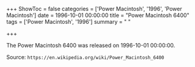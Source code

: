 +++
ShowToc = false
categories = ['Power Macintosh', '1996', 'Power Macintosh']
date = 1996-10-01 00:00:00
title = "Power Macintosh 6400"
tags = ['Power Macintosh', '1996']
summary = " "

+++

The Power Macintosh 6400 was released on 1996-10-01 00:00:00.

Source: `https://en.wikipedia.org/wiki/Power_Macintosh_6400`


